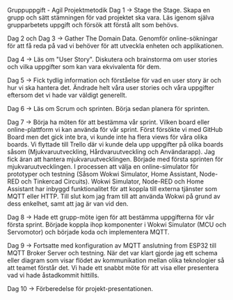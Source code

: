 Gruppuppgift - Agil Projektmetodik
Dag 1 -> Stage the Stage. Skapa en grupp och sätt stämningen för vad projektet ska vara. Läs igenom själva grupparbetets uppgift och försök att förstå allt som behövs.

Dag 2 och Dag 3 -> Gather The Domain Data. Genomför online-sökningar för att få reda på vad vi behöver för att utveckla enheten och applikationen.

Dag 4 -> Läs om "User Story". Diskutera och brainstorma om user stories och vilka uppgifter som kan vara ekvivalenta för dem.

Dag 5 -> Fick tydlig information och förståelse för vad en user story är och hur vi ska hantera det. Ändrade helt våra user stories och våra uppgifter eftersom det vi hade var väldigt generellt.

Dag 6 -> Läs om Scrum och sprinten. Börja sedan planera för sprinten.

Dag 7 -> Börja ha möten för att bestämma vår sprint. Vilken board eller online-plattform vi kan använda för vår sprint. Först försökte vi med GitHub Board men det gick inte bra, vi kunde inte ha flera views för våra olika boards. Vi flyttade till Trello där vi kunde dela upp uppgifter på olika boards såsom (Mjukvaruutveckling, Hårdvaruutveckling och Användarapp). Jag fick äran att hantera mjukvaruutvecklingen. Började med första sprinten för mjukvaruutvecklingen. I processen att välja en online-simulator för prototyper och testning (Såsom Wokwi Simulator, Home Assistant, Node-RED och Tinkercad Circuits). Wokwi Simulator, Node-RED och Home Assistant har inbyggd funktionalitet för att koppla till externa tjänster som MQTT eller HTTP. Till slut kom jag fram till att använda Wokwi på grund av dess enkelhet, samt att jag är van vid den.

Dag 8 -> Hade ett grupp-möte igen för att bestämma uppgifterna för vår första sprint. Började koppla ihop komponenter i Wokwi Simulator (MCU och Servomotor) och började koda och implementera MQTT.

Dag 9 -> Fortsatte med konfiguration av MQTT anslutning from ESP32 till MQTT Broker Server och testning. När det var klart gjorde jag ett schema eller diagram som visar flödet av kommunikation mellan olika teknologier så att teamet förstår det. Vi hade ett snabbt möte för att visa eller presentera vad vi hade åstadkommit hittills.

Dag 10 -> Förberedelse för projekt-presentationen.
 
 

